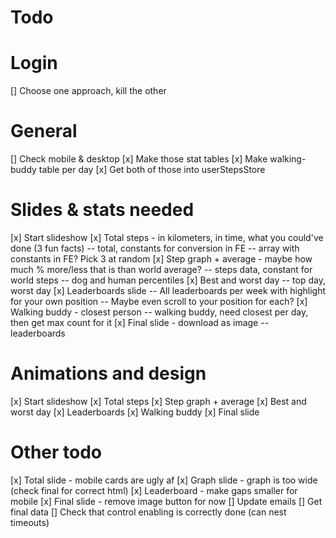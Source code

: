 # Todo

# Login

[] Choose one approach, kill the other

# General

[] Check mobile & desktop
[x] Make those stat tables
[x] Make walking-buddy table per day
[x] Get both of those into userStepsStore

# Slides & stats needed

[x] Start slideshow
[x] Total steps - in kilometers, in time, what you could've done (3 fun facts)
-- total, constants for conversion in FE
-- array with constants in FE? Pick 3 at random
[x] Step graph + average - maybe how much % more/less that is than world average?
-- steps data, constant for world steps
-- dog and human percentiles
[x] Best and worst day
-- top day, worst day
[x] Leaderboards slide
-- All leaderboards per week with highlight for your own position
-- Maybe even scroll to your position for each?
[x] Walking buddy - closest person
-- walking buddy, need closest per day, then get max count for it
[x] Final slide - download as image
-- leaderboards

# Animations and design

[x] Start slideshow
[x] Total steps
[x] Step graph + average
[x] Best and worst day
[x] Leaderboards
[x] Walking buddy
[x] Final slide

# Other todo

[x] Total slide - mobile cards are ugly af
[x] Graph slide - graph is too wide (check final for correct html)
[x] Leaderboard - make gaps smaller for mobile
[x] Final slide - remove image button for now
[] Update emails
[] Get final data
[] Check that control enabling is correctly done (can nest timeouts)
